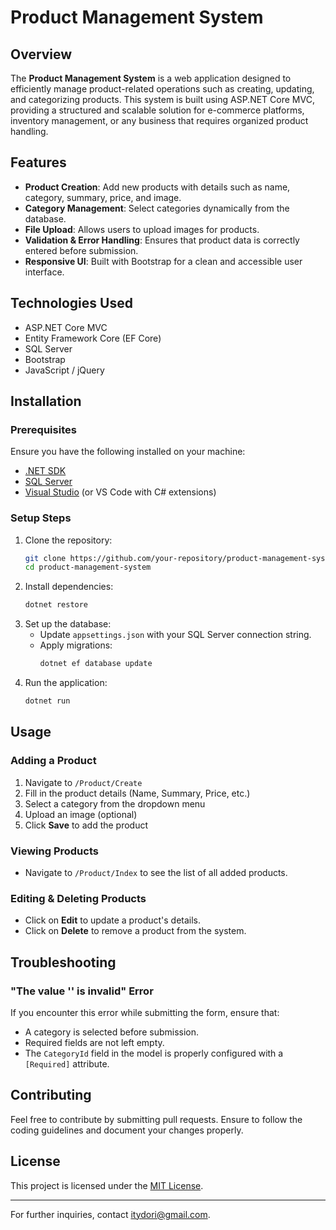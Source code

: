 # Product Management System

## Overview

The **Product Management System** is a web application designed to efficiently manage product-related operations such as creating, updating, and categorizing products. This system is built using ASP.NET Core MVC, providing a structured and scalable solution for e-commerce platforms, inventory management, or any business that requires organized product handling.

## Features

- **Product Creation**: Add new products with details such as name, category, summary, price, and image.
- **Category Management**: Select categories dynamically from the database.
- **File Upload**: Allows users to upload images for products.
- **Validation & Error Handling**: Ensures that product data is correctly entered before submission.
- **Responsive UI**: Built with Bootstrap for a clean and accessible user interface.

## Technologies Used

- ASP.NET Core MVC
- Entity Framework Core (EF Core)
- SQL Server
- Bootstrap
- JavaScript / jQuery

## Installation

### Prerequisites

Ensure you have the following installed on your machine:

- [.NET SDK](https://dotnet.microsoft.com/en-us/download/dotnet)
- [SQL Server](https://www.microsoft.com/en-us/sql-server/sql-server-downloads)
- [Visual Studio](https://visualstudio.microsoft.com/) (or VS Code with C# extensions)

### Setup Steps

1. Clone the repository:
   ```sh
   git clone https://github.com/your-repository/product-management-system.git
   cd product-management-system
   ```
2. Install dependencies:
   ```sh
   dotnet restore
   ```
3. Set up the database:
   - Update `appsettings.json` with your SQL Server connection string.
   - Apply migrations:
     ```sh
     dotnet ef database update
     ```
4. Run the application:
   ```sh
   dotnet run
   ```

## Usage

### Adding a Product

1. Navigate to `/Product/Create`
2. Fill in the product details (Name, Summary, Price, etc.)
3. Select a category from the dropdown menu
4. Upload an image (optional)
5. Click **Save** to add the product

### Viewing Products

- Navigate to `/Product/Index` to see the list of all added products.

### Editing & Deleting Products

- Click on **Edit** to update a product's details.
- Click on **Delete** to remove a product from the system.

## Troubleshooting

### "The value '' is invalid" Error

If you encounter this error while submitting the form, ensure that:

- A category is selected before submission.
- Required fields are not left empty.
- The `CategoryId` field in the model is properly configured with a `[Required]` attribute.

## Contributing

Feel free to contribute by submitting pull requests. Ensure to follow the coding guidelines and document your changes properly.

## License

This project is licensed under the [MIT License](LICENSE).

---

For further inquiries, contact [itydori@gmail.com](mailto\:itydori@gmail.com).

